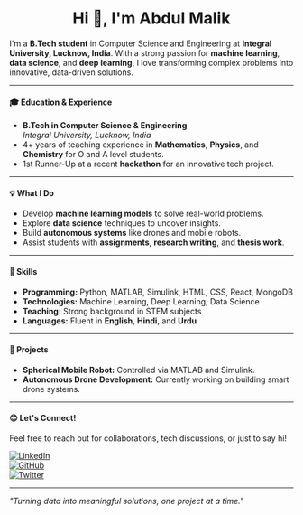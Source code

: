 <h1 align="center">Hi 👋, I'm Abdul Malik</h1>


I'm a **B.Tech student** in Computer Science and Engineering at **Integral University, Lucknow, India**. With a strong passion for **machine learning**, **data science**, and **deep learning**, I love transforming complex problems into innovative, data-driven solutions.

---

#### 🎓 **Education & Experience**
- **B.Tech in Computer Science & Engineering**  
  *Integral University, Lucknow, India*
- 4+ years of teaching experience in **Mathematics**, **Physics**, and **Chemistry** for O and A level students.
- 1st Runner-Up at a recent **hackathon** for an innovative tech project.

---

#### 💡 **What I Do**
- Develop **machine learning models** to solve real-world problems.
- Explore **data science** techniques to uncover insights.
- Build **autonomous systems** like drones and mobile robots.
- Assist students with **assignments**, **research writing**, and **thesis work**.

---

#### 🎨 **Skills**
- **Programming:** Python, MATLAB, Simulink, HTML, CSS, React, MongoDB
- **Technologies:** Machine Learning, Deep Learning, Data Science
- **Teaching:** Strong background in STEM subjects
- **Languages:** Fluent in **English**, **Hindi**, and **Urdu**

---

#### 🚀 **Projects**
- **Spherical Mobile Robot:** Controlled via MATLAB and Simulink.
- **Autonomous Drone Development:** Currently working on building smart drone systems.

---

#### 😊 **Let's Connect!**
Feel free to reach out for collaborations, tech discussions, or just to say hi!

[![LinkedIn](https://img.shields.io/badge/LinkedIn-blue?style=for-the-badge&logo=linkedin)](https://www.linkedin.com/in/abdul-malik-495790282/)  
[![GitHub](https://img.shields.io/badge/GitHub-black?style=for-the-badge&logo=github)](https://github.com/abdulmalik812)  
[![Twitter](https://img.shields.io/badge/Twitter-1DA1F2?style=for-the-badge&logo=twitter&logoColor=white)](https://x.com/MalikAbdul812?t=ttXFQgh0sQjtK-5LQ7WwCA&s=09)

---

_"Turning data into meaningful solutions, one project at a time."_
